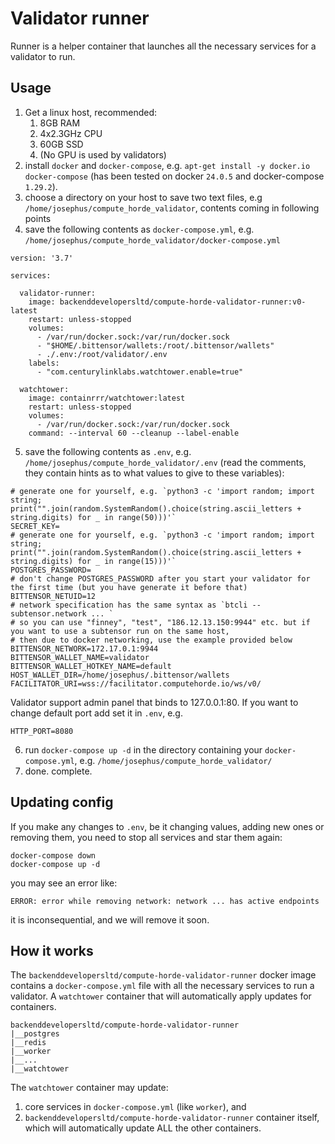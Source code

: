 # Validator runner

Runner is a helper container that launches all the necessary services for a validator to run.

## Usage

1. Get a linux host, recommended:
   1. 8GB RAM
   2. 4x2.3GHz CPU
   3. 60GB SSD
   4. (No GPU is used by validators)
2. install `docker` and `docker-compose`, e.g. `apt-get install -y docker.io docker-compose`
   (has been tested on docker `24.0.5` and docker-compose `1.29.2`).
3. choose a directory on your host to save two text files, e.g `/home/josephus/compute_horde_validator`, contents
   coming in following points
4. save the following contents as `docker-compose.yml`, e.g. `/home/josephus/compute_horde_validator/docker-compose.yml`

```
version: '3.7'

services:
    
  validator-runner:
    image: backenddevelopersltd/compute-horde-validator-runner:v0-latest
    restart: unless-stopped
    volumes:
      - /var/run/docker.sock:/var/run/docker.sock
      - "$HOME/.bittensor/wallets:/root/.bittensor/wallets"
      - ./.env:/root/validator/.env
    labels:
      - "com.centurylinklabs.watchtower.enable=true"

  watchtower:
    image: containrrr/watchtower:latest
    restart: unless-stopped
    volumes:
      - /var/run/docker.sock:/var/run/docker.sock
    command: --interval 60 --cleanup --label-enable

```

5. save the following contents as `.env`, e.g. `/home/josephus/compute_horde_validator/.env` (read the comments,
   they contain hints as to what values to give to these variables):

```
# generate one for yourself, e.g. `python3 -c 'import random; import string; print("".join(random.SystemRandom().choice(string.ascii_letters + string.digits) for _ in range(50)))'`
SECRET_KEY=
# generate one for yourself, e.g. `python3 -c 'import random; import string; print("".join(random.SystemRandom().choice(string.ascii_letters + string.digits) for _ in range(15)))'`
POSTGRES_PASSWORD=
# don't change POSTGRES_PASSWORD after you start your validator for the first time (but you have generate it before that)
BITTENSOR_NETUID=12
# network specification has the same syntax as `btcli --subtensor.network ... `
# so you can use "finney", "test", "186.12.13.150:9944" etc. but if you want to use a subtensor run on the same host,
# then due to docker networking, use the example provided below
BITTENSOR_NETWORK=172.17.0.1:9944
BITTENSOR_WALLET_NAME=validator
BITTENSOR_WALLET_HOTKEY_NAME=default
HOST_WALLET_DIR=/home/josephus/.bittensor/wallets
FACILITATOR_URI=wss://facilitator.computehorde.io/ws/v0/
```

Validator support admin panel that binds to 127.0.0.1:80. If you want to change default port add set it in `.env`, e.g.
```
HTTP_PORT=8080
```

6. run `docker-compose up -d` in the directory containing your `docker-compose.yml`, 
   e.g. `/home/josephus/compute_horde_validator/`
7. done. complete.

## Updating config

If you make any changes to `.env`, be it changing values, adding new ones or removing them, you need to stop all 
services and star them again:

```
docker-compose down
docker-compose up -d
```

you may see an error like:

```
ERROR: error while removing network: network ... has active endpoints
```
it is inconsequential, and we will remove it soon.

## How it works

The `backenddevelopersltd/compute-horde-validator-runner` docker image contains a `docker-compose.yml` file with all the necessary services to run a validator. 
A `watchtower` container that will automatically apply updates for containers.

```
backenddevelopersltd/compute-horde-validator-runner
|__postgres
|__redis
|__worker
|__...
|__watchtower
```

The `watchtower` container may update:
1) core services in `docker-compose.yml` (like `worker`), and
2) `backenddevelopersltd/compute-horde-validator-runner` container itself, which will automatically update ALL the other containers.
